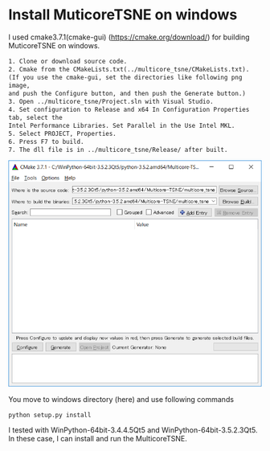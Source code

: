 # Install MuticoreTSNE on windows
I used cmake3.7.1(cmake-gui)  (https://cmake.org/download/) for building MuticoreTSNE on windows. 
```
1. Clone or download source code. 
2. Cmake from the CMakeLists.txt(../multicore_tsne/CMakeLists.txt). 
(If you use the cmake-gui, set the directories like following png image, 
and push the Configure button, and then push the Generate button.) 
3. Open ../multicore_tsne/Project.sln with Visual Studio. 
4. Set configuration to Release and x64 In Configuration Properties tab, select the 
Intel Performance Libraries. Set Parallel in the Use Intel MKL. 
5. Select PROJECT, Properties. 
6. Press F7 to build.
7. The dll file is in ../multicore_tsne/Release/ after built. 
```
![cmake-gui](./cmake-gui.png) 

You move to windows directory (here) and use following commands 

```
python setup.py install 
```

I tested with  WinPython-64bit-3.4.4.5Qt5 and WinPython-64bit-3.5.2.3Qt5. 
In these case, I can install and run the MulticoreTSNE. 
 

